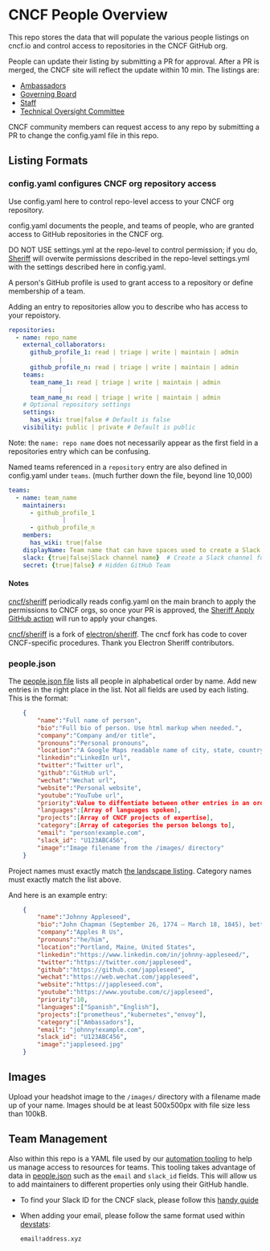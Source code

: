 # CNCF People Overview

This repo stores the data that will populate the various people listings on cncf.io and control access to repositories in the CNCF GitHub org.

People can update their listing by submitting a PR for approval. After a PR is merged, the CNCF site will reflect the update within 10 min. The listings are:

- [Ambassadors](https://www.cncf.io/people/ambassadors/)
- [Governing Board](https://www.cncf.io/people/governing-board/)
- [Staff](https://www.cncf.io/people/staff/)
- [Technical Oversight Committee](https://www.cncf.io/people/technical-oversight-committee/)

CNCF community members can request access to any repo by submitting a PR to change the config.yaml file in this repo.

## Listing Formats

### config.yaml configures CNCF org repository access

Use config.yaml here to control repo-level access to your CNCF org repository.

config.yaml documents the people, and teams of people, who are granted access to GitHub repositories in the CNCF org.

DO NOT USE settings.yml at the repo-level to control permission; if you do, [Sheriff](#notes) will overwite permissions described in the repo-level settings.yml with the settings described here in config.yaml.

A person's GitHub profile is used to grant access to a repository or define membership of a team.

Adding an entry to repositories allow you to describe who has access to your repoistory.

```yaml
repositories:
  - name: repo_name
    external_collaborators:
      github_profile_1: read | triage | write | maintain | admin
              |
      github_profile_n: read | triage | write | maintain | admin
    teams:
      team_name_1: read | triage | write | maintain | admin
              |
      team_name_n: read | triage | write | maintain | admin
    # Optional repository settings
    settings:
      has_wiki: true|false # Default is false
    visibility: public | private # Default is public
```

Note: the ```name: repo name``` does not necessarily appear as the first field in a repositories entry which can be confusing.

 Named teams referenced in a ```repository``` entry are also defined in config.yaml under ```teams```. (much further down the file, beyond line 10,000)

```yaml
teams:
  - name: team_name
    maintainers:
      - github_profile_1
               |
      - github_profile_n
    members:
      has_wiki: true|false
    displayName: Team name that can have spaces used to create a Slack Channel
    slack: {true|false|Slack channel name}  # Create a Slack channel for this team
    secret: {true|false} # Hidden GitHub Team
```

#### Notes

[cncf/sheriff](https://github.com/cncf/sheriff) periodically reads config.yaml on the main branch to apply the permissions to CNCF orgs, so once your PR is approved, the [Sheriff Apply GitHub action](https://github.com/cncf/people/actions/workflows/apply.yml ) will run to apply your changes.

[cncf/sheriff](https://github.com/cncf/sheriff) is a fork of [electron/sheriff](https://github.com/electron/sheriff). The cncf fork has code to cover CNCF-specific procedures. Thank you Electron Sheriff contributors.

### people.json

The [people.json file](https://github.com/cncf/people/blob/main/people.json) lists all people in alphabetical order by name.  Add new entries in the right place in the list.  Not all fields are used by each listing.  This is the format:

```json
    {
        "name":"Full name of person",
        "bio":"Full bio of person. Use html markup when needed.",
        "company":"Company and/or title",
        "pronouns":"Personal pronouns",
        "location":"A Google Maps readable name of city, state, country",
        "linkedin":"LinkedIn url",
        "twitter":"Twitter url",
        "github":"GitHub url",
        "wechat":"Wechat url",
        "website":"Personal website",
        "youtube":"YouTube url",
        "priority":Value to diffentiate between other entries in an ordered list; omit this entry in most cases,
        "languages":[Array of languages spoken],
        "projects":[Array of CNCF projects of expertise],
        "category":[Array of categories the person belongs to],
        "email": "person!example.com",
        "slack_id": "U123ABC456",
        "image":"Image filename from the /images/ directory"
    }
```

Project names must exactly match [the landscape listing](https://landscape.cncf.io/card-mode?project=hosted).  Category names must exactly match the list above.

And here is an example entry:

```json
    {
        "name":"Johnny Appleseed",
        "bio":"John Chapman (September 26, 1774 – March 18, 1845), better known as Johnny Appleseed, was an American pioneer nurseryman who introduced apple trees to large parts of <a href='https://en.wikipedia.org/wiki/Pennsylvania'>Pennsylvania</a>, Ohio, Indiana, Illinois and Ontario, as well as the northern counties of present-day West Virginia.",
        "company":"Apples R Us",
        "pronouns":"he/him",
        "location":"Portland, Maine, United States",
        "linkedin":"https://www.linkedin.com/in/johnny-appleseed/",
        "twitter":"https://twitter.com/jappleseed",
        "github":"https://github.com/jappleseed",
        "wechat":"https://web.wechat.com/jappleseed",
        "website":"https://jappleseed.com",
        "youtube":"https://www.youtube.com/c/jappleseed",
        "priority":10,
        "languages":["Spanish","English"],
        "projects":["prometheus","kubernetes","envoy"],
        "category":["Ambassadors"],
        "email": "johnny!example.com",
        "slack_id": "U123ABC456",
        "image":"jappleseed.jpg"
    }
```

## Images

Upload your headshot image to the `/images/` directory with a filename made up of your name.  Images should be at least 500x500px with file size less than 100kB.

## Team Management

Also within this repo is a YAML file used by our [automation tooling](https://github.com/electron/sheriff) to help us manage access to resources for teams. This tooling takes advantage of data in [people.json](people.json) such as the `email` and `slack_id` fields. This will allow us to add maintainers to different properties only using their GitHub handle.

- To find your Slack ID for the CNCF slack, please follow this [handy guide](https://moshfeu.medium.com/how-to-find-my-member-id-in-slack-workspace-d4bba942e38c)

- When adding your email, please follow the same format used within [devstats](https://github.com/cncf/devstats):

  ```shell
  email!address.xyz
  ```
